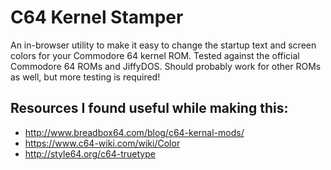 # C64 Kernel Stamper
An in-browser utility to make it easy to change the startup text and screen colors for your Commodore 64 kernel ROM. Tested against the official Commodore 64 ROMs and JiffyDOS. Should probably work for other ROMs as well, but more testing is required!

## Resources I found useful while making this:
* http://www.breadbox64.com/blog/c64-kernal-mods/
* https://www.c64-wiki.com/wiki/Color
* http://style64.org/c64-truetype